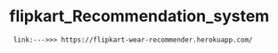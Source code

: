 # flipkart_Recommendation_system

     link:--->>> https://flipkart-wear-recommender.herokuapp.com/
